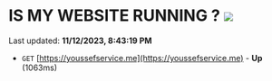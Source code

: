 # IS MY WEBSITE RUNNING ? [![](https://img.shields.io/static/v1?label=Sponsor&message=%E2%9D%A4&logo=GitHub&color=%23fe8e86)](https://github.com/sponsors/<username>)

Last updated: **11/12/2023, 8:43:19 PM**

- `GET` [https://youssefservice.me](https://youssefservice.me) - **Up** (1063ms)
